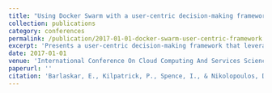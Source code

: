 ```yaml
---
title: "Using Docker Swarm with a user-centric decision-making framework for cloud application migration"
collection: publications
category: conferences
permalink: /publication/2017-01-01-docker-swarm-user-centric-framework
excerpt: 'Presents a user-centric decision-making framework that leverages Docker Swarm for cloud application migration, enabling intelligent deployment decisions.'
date: 2017-01-01
venue: 'International Conference On Cloud Computing And Services Science'
paperurl: ''
citation: 'Barlaskar, E., Kilpatrick, P., Spence, I., & Nikolopoulos, D. S. (2017). &quot;Using Docker Swarm with a user-centric decision-making framework for cloud application migration.&quot; In <i>International Conference On Cloud Computing And Services Science</i>, 81-101. Springer.'
---
```

